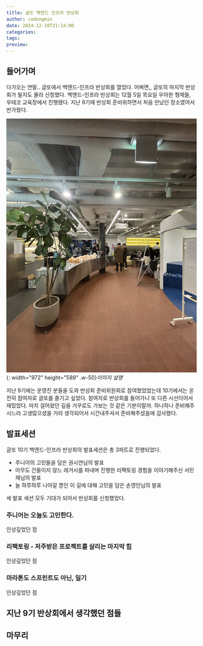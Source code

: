 ```yaml
---
title: 글또 백엔드 인프라 반상회
author: codongmin
date: 2024-12-10T21:14:00
categories: 
tags: 
preview:
---
```


## 들어가며

다가오는 연말.. 글또에서 백엔드-인프라 반상회를 열었다. 어쩌면,, 글또의 마지막 반상회가 될지도 몰라 신청했다. 
백엔드-인프라 반상회는 12월 5일 목요일 우아한 형제들, 우테코 교육장에서 진행됐다. 지난 9기때 반상회 준비위하면서 처음 만났던 장소였어서 반가웠다. 

![Desktop View](/assets/posts/review/geultto/geultto-backend-infra-seminar-24/seminar-entrance.jpeg){: width="972" height="589" .w-50}_이미지 설명_

지난 9기에는 운영진 분들을 도와 반상회 준비위원회로 참여했었었는데 10기에서는 온전히 참여자로 글또를 즐기고 싶었다. 참여자로 반상회를 들어가니 또 다른 시선이어서 재밌었다. 마치 걸어왔던 길을 거꾸로도 가보는 것 같은 기분이랄까. 하나하나 준비해주시느라 고생많으셨을 거라 생각되어서 시간내주셔서 준비해주셨음에 감사했다. 



## 발표세션 

글또 10기 백엔드-인프라 반상회의 발표세션은 총 3파트로 진행되었다. 
- 주니어의 고민들을 담은 권시연님의 발표 
- 아무도 건들이지 않느 레거시를 파내며 진행한 리팩토링 경험을 이야기해주신 서민재님의 발표 
- 늘 하루하루 나아갈 뿐인 이 길에 대해 고민을 담은 손영인님의 발표 

세 발표 세션 모두 기대가 되어서 반상회를 신청했었다. 

### 주니어는 오늘도 고민한다. 


인상깊었던 점
### 리팩토링 - 저주받은 프로젝트를 살리는 마지막 힘


인상깊었던 점
### 마라톤도 스프린트도 아닌, 일기


인상깊었던 점

## 지난 9기 반상회에서 생각했던 점들



## 마무리
